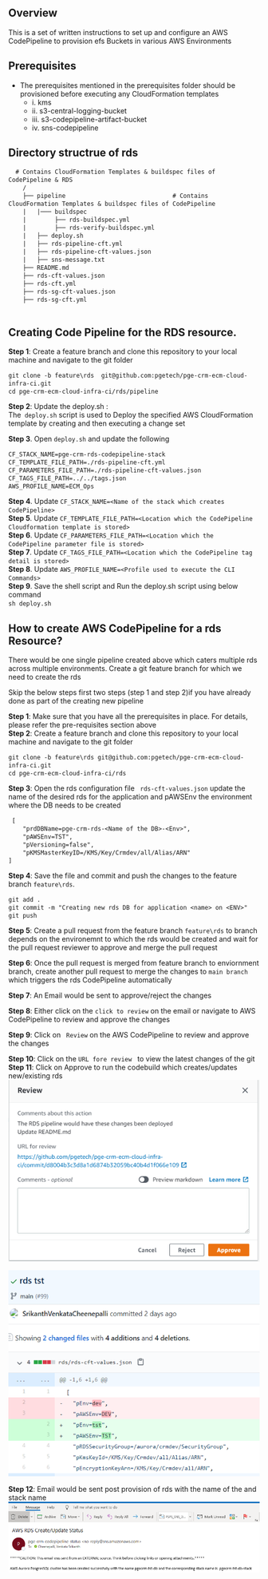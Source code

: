 
## Overview

This is a set of written instructions to set up and configure an AWS CodePipeline to provision efs Buckets in various AWS Environments


## Prerequisites

* The prerequisites mentioned in the prerequisites folder should be provisioned before executing any CloudFormation templates
    * i. kms
    * ii. s3-central-logging-bucket
    * iii. s3-codepipeline-artifact-bucket
    * iv. sns-codepipeline
## Directory structrue of rds
  
```
  # Contains CloudFormation Templates & buildspec files of CodePipeline & RDS 
    /
    ├── pipeline                              # Contains CloudFormation Templates & buildspec files of CodePipeline 
    |   |─── buildspec
    |        ├── rds-buildspec.yml
    |        ├── rds-verify-buildspec.yml
    |   ├── deploy.sh
    |   ├── rds-pipeline-cft.yml
    |   ├── rds-pipeline-cft-values.json
    |   ├── sns-message.txt
    ├── README.md
    ├── rds-cft-values.json
    ├── rds-cft.yml
    ├── rds-sg-cft-values.json
    ├── rds-sg-cft.yml
    
 ```
 


## Creating Code Pipeline for the RDS resource.
**Step 1**: Create a feature branch and clone this repository to your local machine and navigate to the git folder<br />
```
git clone -b feature\rds  git@github.com:pgetech/pge-crm-ecm-cloud-infra-ci.git
cd pge-crm-ecm-cloud-infra-ci/rds/pipeline
```

**Step 2**: Update the deploy.sh : <br/>
The``` deploy.sh``` script is used to Deploy the specified AWS CloudFormation template by creating and then executing a change set </br>

**Step 3**. Open ```deploy.sh``` and update the following</br>
```
CF_STACK_NAME=pge-crm-rds-codepipeline-stack
CF_TEMPLATE_FILE_PATH=./rds-pipeline-cft.yml
CF_PARAMETERS_FILE_PATH=./rds-pipeline-cft-values.json
CF_TAGS_FILE_PATH=../../tags.json
AWS_PROFILE_NAME=ECM_Ops
```
**Step 4**. Update ```CF_STACK_NAME=<Name of the stack which creates CodePipeline>``` </br>
**Step 5**. Update ```CF_TEMPLATE_FILE_PATH=<Location which the CodePipeline Cloudformation template is stored>```</br>
**Step 6**. Update ```CF_PARAMETERS_FILE_PATH=<Location which the CodePipeline parameter file is stored>```</br>
**Step 7**. Update ```CF_TAGS_FILE_PATH=<Location which the CodePipeline tag detail is stored>```</br>
**Step 8**. Update ```AWS_PROFILE_NAME=<Profile used to execute the CLI Commands>```</br>
**Step 9**. Save the shell script and Run the deploy.sh script using below command <br> ```sh deploy.sh```</br>


## How to create AWS CodePipeline for a rds Resource?

There would be one single pipeline created above which caters multiple rds 
across multiple environments. Create a git feature branch for which we need to create the rds 

Skip the below steps first two steps (step 1 and step 2)if you have already done as part of the creating new pipeline

**Step 1**: Make sure that you have all the prerequisites in place. For details, please refer the pre-requisites section above <br />
**Step 2**: Create a feature branch and clone this repository to your local machine and navigate to the git folder<br />
```
git clone -b feature\rds git@github.com:pgetech/pge-crm-ecm-cloud-infra-ci.git
cd pge-crm-ecm-cloud-infra-ci/rds
```

**Step 3**: Open the rds configuration file ``` rds-cft-values.json``` update the name of the desired rds
for the application and pAWSEnv the environment where the DB needs to be created <br />

     [
        "prdDBName=pge-crm-rds-<Name of the DB>-<Env>",
        "pAWSEnv=TST",
        "pVersioning=false",
        "pKMSMasterKeyID=/KMS/Key/Crmdev/all/Alias/ARN"
    ]  
    
**Step 4**: Save the file and commit and push the changes to the feature branch ```feature\rds```.

```
git add .
git commit -m "Creating new rds DB for application <name> on <ENV>"
git push
```
**Step 5**: Create a pull request from the feature branch ```feature\rds``` to branch depends on the environemnt to which the rds  would be created and wait for the pull request reviewer to approve and merge the pull request <br />

**Step 6**: Once the pull request is merged from feature branch to enviornment branch, create another pull request to merge the changes to ```main branch``` which triggers the rds CodePipeline automatically <br />


**Step 7**: An Email would be sent to approve/reject the changes<br />

**Step 8**: Either click on the ```click to review``` on the email or navigate to AWS CodePipeline to review and approve the changes <br />

**Step 9**: Click on ``` Review``` on the AWS CodePipeline to review and approve the changes<br />


**Step 10**: Click on the ```URL fore review ``` to view the latest changes of the git <br />
**Step 11**: Click on Approve to run the codebuild which creates/updates new/existing rds   <br />
![Screenshot](../screenshots/rds_approve.PNG)

![Screenshot](../screenshots/rds_review_changes.PNG)

**Step 12**: Email  would be sent post provision of rds with the name of the  and stack name<br />
![Screenshot](../screenshots/rds_postbuild_mail.PNG)
